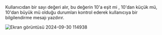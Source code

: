 Kullanıcıdan bir sayı değeri alır, bu değerin 10'a eşit mi , 10'dan küçük mü, 10'dan büyük mü olduğu durumları kontrol ederek kullanıcıya bir bilgilendirme mesajı yazdırır.


![Ekran görüntüsü 2024-09-30 114938](https://github.com/user-attachments/assets/7e0c783a-e50f-4617-9567-f733d23da2b0)
